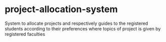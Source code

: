 # project-allocation-system
System to allocate projects and respectively guides to the registered students according to their preferences where topics of project is given by registered faculties
